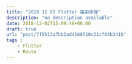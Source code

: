 ```yaml
---
title: "2018 12 02 Flutter 路由原理"
description: "no description available"
date: 2018-12-02T15:09:49+08:00
draft: true
url: "post/7f5513a7bb2ad4168510c21cf04b341b"
tags : 
    - Flutter
    - Route
---
```



<!--more-->

